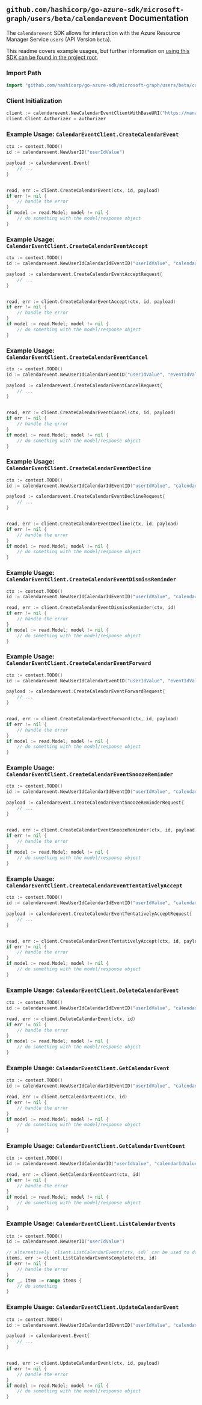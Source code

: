 
## `github.com/hashicorp/go-azure-sdk/microsoft-graph/users/beta/calendarevent` Documentation

The `calendarevent` SDK allows for interaction with the Azure Resource Manager Service `users` (API Version `beta`).

This readme covers example usages, but further information on [using this SDK can be found in the project root](https://github.com/hashicorp/go-azure-sdk/tree/main/docs).

### Import Path

```go
import "github.com/hashicorp/go-azure-sdk/microsoft-graph/users/beta/calendarevent"
```


### Client Initialization

```go
client := calendarevent.NewCalendarEventClientWithBaseURI("https://management.azure.com")
client.Client.Authorizer = authorizer
```


### Example Usage: `CalendarEventClient.CreateCalendarEvent`

```go
ctx := context.TODO()
id := calendarevent.NewUserID("userIdValue")

payload := calendarevent.Event{
	// ...
}


read, err := client.CreateCalendarEvent(ctx, id, payload)
if err != nil {
	// handle the error
}
if model := read.Model; model != nil {
	// do something with the model/response object
}
```


### Example Usage: `CalendarEventClient.CreateCalendarEventAccept`

```go
ctx := context.TODO()
id := calendarevent.NewUserIdCalendarIdEventID("userIdValue", "calendarIdValue", "eventIdValue")

payload := calendarevent.CreateCalendarEventAcceptRequest{
	// ...
}


read, err := client.CreateCalendarEventAccept(ctx, id, payload)
if err != nil {
	// handle the error
}
if model := read.Model; model != nil {
	// do something with the model/response object
}
```


### Example Usage: `CalendarEventClient.CreateCalendarEventCancel`

```go
ctx := context.TODO()
id := calendarevent.NewUserIdCalendarEventID("userIdValue", "eventIdValue")

payload := calendarevent.CreateCalendarEventCancelRequest{
	// ...
}


read, err := client.CreateCalendarEventCancel(ctx, id, payload)
if err != nil {
	// handle the error
}
if model := read.Model; model != nil {
	// do something with the model/response object
}
```


### Example Usage: `CalendarEventClient.CreateCalendarEventDecline`

```go
ctx := context.TODO()
id := calendarevent.NewUserIdCalendarIdEventID("userIdValue", "calendarIdValue", "eventIdValue")

payload := calendarevent.CreateCalendarEventDeclineRequest{
	// ...
}


read, err := client.CreateCalendarEventDecline(ctx, id, payload)
if err != nil {
	// handle the error
}
if model := read.Model; model != nil {
	// do something with the model/response object
}
```


### Example Usage: `CalendarEventClient.CreateCalendarEventDismissReminder`

```go
ctx := context.TODO()
id := calendarevent.NewUserIdCalendarIdEventID("userIdValue", "calendarIdValue", "eventIdValue")

read, err := client.CreateCalendarEventDismissReminder(ctx, id)
if err != nil {
	// handle the error
}
if model := read.Model; model != nil {
	// do something with the model/response object
}
```


### Example Usage: `CalendarEventClient.CreateCalendarEventForward`

```go
ctx := context.TODO()
id := calendarevent.NewUserIdCalendarEventID("userIdValue", "eventIdValue")

payload := calendarevent.CreateCalendarEventForwardRequest{
	// ...
}


read, err := client.CreateCalendarEventForward(ctx, id, payload)
if err != nil {
	// handle the error
}
if model := read.Model; model != nil {
	// do something with the model/response object
}
```


### Example Usage: `CalendarEventClient.CreateCalendarEventSnoozeReminder`

```go
ctx := context.TODO()
id := calendarevent.NewUserIdCalendarIdEventID("userIdValue", "calendarIdValue", "eventIdValue")

payload := calendarevent.CreateCalendarEventSnoozeReminderRequest{
	// ...
}


read, err := client.CreateCalendarEventSnoozeReminder(ctx, id, payload)
if err != nil {
	// handle the error
}
if model := read.Model; model != nil {
	// do something with the model/response object
}
```


### Example Usage: `CalendarEventClient.CreateCalendarEventTentativelyAccept`

```go
ctx := context.TODO()
id := calendarevent.NewUserIdCalendarIdEventID("userIdValue", "calendarIdValue", "eventIdValue")

payload := calendarevent.CreateCalendarEventTentativelyAcceptRequest{
	// ...
}


read, err := client.CreateCalendarEventTentativelyAccept(ctx, id, payload)
if err != nil {
	// handle the error
}
if model := read.Model; model != nil {
	// do something with the model/response object
}
```


### Example Usage: `CalendarEventClient.DeleteCalendarEvent`

```go
ctx := context.TODO()
id := calendarevent.NewUserIdCalendarIdEventID("userIdValue", "calendarIdValue", "eventIdValue")

read, err := client.DeleteCalendarEvent(ctx, id)
if err != nil {
	// handle the error
}
if model := read.Model; model != nil {
	// do something with the model/response object
}
```


### Example Usage: `CalendarEventClient.GetCalendarEvent`

```go
ctx := context.TODO()
id := calendarevent.NewUserIdCalendarIdEventID("userIdValue", "calendarIdValue", "eventIdValue")

read, err := client.GetCalendarEvent(ctx, id)
if err != nil {
	// handle the error
}
if model := read.Model; model != nil {
	// do something with the model/response object
}
```


### Example Usage: `CalendarEventClient.GetCalendarEventCount`

```go
ctx := context.TODO()
id := calendarevent.NewUserIdCalendarID("userIdValue", "calendarIdValue")

read, err := client.GetCalendarEventCount(ctx, id)
if err != nil {
	// handle the error
}
if model := read.Model; model != nil {
	// do something with the model/response object
}
```


### Example Usage: `CalendarEventClient.ListCalendarEvents`

```go
ctx := context.TODO()
id := calendarevent.NewUserID("userIdValue")

// alternatively `client.ListCalendarEvents(ctx, id)` can be used to do batched pagination
items, err := client.ListCalendarEventsComplete(ctx, id)
if err != nil {
	// handle the error
}
for _, item := range items {
	// do something
}
```


### Example Usage: `CalendarEventClient.UpdateCalendarEvent`

```go
ctx := context.TODO()
id := calendarevent.NewUserIdCalendarIdEventID("userIdValue", "calendarIdValue", "eventIdValue")

payload := calendarevent.Event{
	// ...
}


read, err := client.UpdateCalendarEvent(ctx, id, payload)
if err != nil {
	// handle the error
}
if model := read.Model; model != nil {
	// do something with the model/response object
}
```
